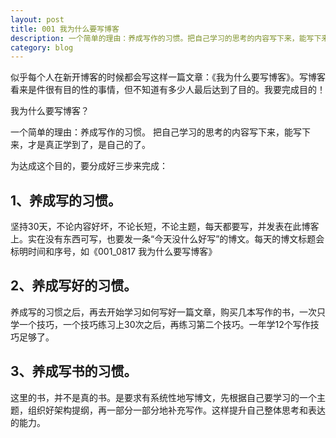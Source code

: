 ```yaml
---
layout: post
title: 001 我为什么要写博客
description: 一个简单的理由：养成写作的习惯。把自己学习的思考的内容写下来，能写下来，才是真正学到了，是自己的了。
category: blog
---
```


似乎每个人在新开博客的时候都会写这样一篇文章：《我为什么要写博客》。写博客看来是件很有目的性的事情，但不知道有多少人最后达到了目的。我要完成目的！

我为什么要写博客？

一个简单的理由：养成写作的习惯。
把自己学习的思考的内容写下来，能写下来，才是真正学到了，是自己的了。

为达成这个目的，要分成好三步来完成：

## 1、养成写的习惯。
坚持30天，不论内容好坏，不论长短，不论主题，每天都要写，并发表在此博客上。实在没有东西可写，也要发一条“今天没什么好写”的博文。每天的博文标题会标明时间和序号，如《001\_0817  我为什么要写博客》

## 2、养成写好的习惯。
养成写的习惯之后，再去开始学习如何写好一篇文章，购买几本写作的书，一次只学一个技巧，一个技巧练习上30次之后，再练习第二个技巧。一年学12个写作技巧足够了。

## 3、养成写书的习惯。
这里的书，并不是真的书。是要求有系统性地写博文，先根据自己要学习的一个主题，组织好架构提纲，再一部分一部分地补充写作。这样提升自己整体思考和表达的能力。